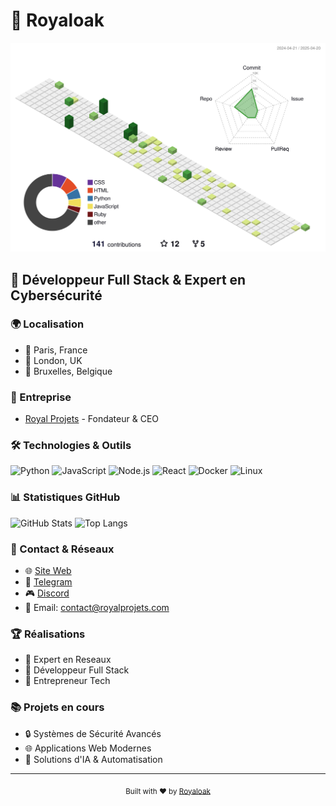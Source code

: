 # 👋 Royaloak

![](./profile-3d-contrib/profile-green-animate.svg)

## 🚀 Développeur Full Stack & Expert en Cybersécurité

### 🌍 Localisation
- 🌆 Paris, France
- 🌆 London, UK
- 🌆 Bruxelles, Belgique

### 💼 Entreprise
- [Royal Projets](https://royalprojets.com) - Fondateur & CEO

### 🛠️ Technologies & Outils
![Python](https://img.shields.io/badge/Python-3776AB?style=for-the-badge&logo=python&logoColor=white)
![JavaScript](https://img.shields.io/badge/JavaScript-F7DF1E?style=for-the-badge&logo=javascript&logoColor=black)
![Node.js](https://img.shields.io/badge/Node.js-43853D?style=for-the-badge&logo=node.js&logoColor=white)
![React](https://img.shields.io/badge/React-20232A?style=for-the-badge&logo=react&logoColor=61DAFB)
![Docker](https://img.shields.io/badge/Docker-2496ED?style=for-the-badge&logo=docker&logoColor=white)
![Linux](https://img.shields.io/badge/Linux-FCC624?style=for-the-badge&logo=linux&logoColor=black)

### 📊 Statistiques GitHub
![GitHub Stats](https://github-readme-stats.vercel.app/api?username=royaloakap&show_icons=true&theme=radical)
![Top Langs](https://github-readme-stats.vercel.app/api/top-langs/?username=royaloakap&layout=compact&theme=radical)

### 🤝 Contact & Réseaux
- 🌐 [Site Web](https://royalprojets.com)
- 💬 [Telegram](https://t.me/royaloakap)
- 🎮 [Discord](https://discord.gg/royalC2)
- 📧 Email: [contact@royalprojets.com](mailto:contact@royalprojets.com)

### 🏆 Réalisations
- 🏅 Expert en Reseaux
- 🏅 Développeur Full Stack
- 🏅 Entrepreneur Tech

### 📚 Projets en cours
- 🔒 Systèmes de Sécurité Avancés
- 🌐 Applications Web Modernes
- 🤖 Solutions d'IA & Automatisation

---
<div align="center">
  <sub>Built with ❤️ by <a href="https://github.com/royaloakap">Royaloak</a></sub>
</div>

